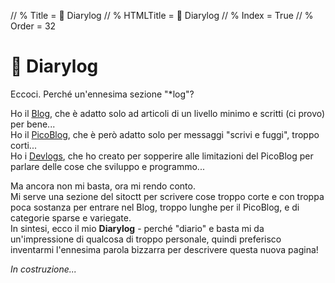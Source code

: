 // % Title = 📅 Diarylog
// % HTMLTitle = <span class="twa twa-📅">📅</span> Diarylog
// % Index = True
// % Order = 32

# <span class="twa twa-📅">📅</span> Diarylog

Eccoci. Perché un'ennesima sezione "*log"?

Ho il [Blog](./Categories/Blog.html), che è adatto solo ad articoli di un livello minimo e scritti (ci provo) per bene...  
Ho il [PicoBlog](./PicoBlog.html), che è però adatto solo per messaggi "scrivi e fuggi", troppo corti...  
Ho i [Devlogs](./Devlogs.html), che ho creato per sopperire alle limitazioni del PicoBlog per parlare delle cose che sviluppo e programmo...

Ma ancora non mi basta, ora mi rendo conto.  
Mi serve una sezione del sitoctt per scrivere cose troppo corte e con troppa poca sostanza per entrare nel Blog, troppo lunghe per il PicoBlog, e di categorie sparse e variegate.  
In sintesi, ecco il mio **Diarylog** - perché "diario" e basta mi da un'impressione di qualcosa di troppo personale, quindi preferisco inventarmi l'ennesima parola bizzarra per descrivere questa nuova pagina!

_In costruzione..._
